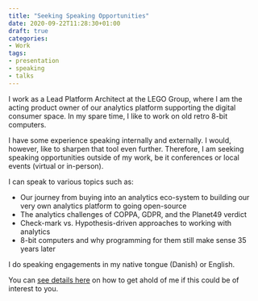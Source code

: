 ```yaml
---
title: "Seeking Speaking Opportunities"
date: 2020-09-22T11:28:30+01:00
draft: true
categories:
- Work
tags: 
- presentation
- speaking
- talks
---
```


I work as a Lead Platform Architect at the LEGO Group, where I am the acting product owner of our analytics platform supporting the digital consumer space. In my spare time, I like to work on old retro 8-bit computers.

I have some experience speaking internally and externally. I would, however, like to sharpen that tool even further. Therefore, I am seeking speaking opportunities outside of my work, be it conferences or local events (virtual or in-person).

I can speak to various topics such as:

- Our journey from buying into an analytics eco-system to building our very own analytics platform to going open-source
- The analytics challenges of COPPA, GDPR, and the Planet49 verdict
- Check-mark vs. Hypothesis-driven approaches to working with analytics
- 8-bit computers and why programming for them still make sense 35 years later

I do speaking engagements in my native tongue (Danish) or English.

You can [see details here](https://boblbobl.com/about/) on how to get ahold of me if this could be of interest to you.
